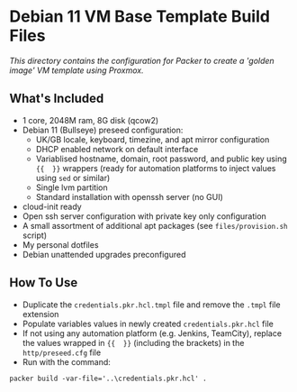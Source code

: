 # Debian 11 VM Base Template Build Files

*This directory contains the configuration for Packer to create a 'golden image' VM template using Proxmox.*

## What's Included

* 1 core, 2048M ram, 8G disk (qcow2)
* Debian 11 (Bullseye) preseed configuration:
  * UK/GB locale, keyboard, timezine, and apt mirror configuration
  * DHCP enabled network on default interface
  * Variablised hostname, domain, root password, and public key using `{{  }}` wrappers (ready for automation platforms to inject values using `sed` or similar)
  * Single lvm partition
  * Standard installation with openssh server (no GUI)
* cloud-init ready
* Open ssh server configuration with private key only configuration
* A small assortment of additional apt packages (see `files/provision.sh` script)
* My personal dotfiles
* Debian unattended upgrades preconfigured

## How To Use

* Duplicate the `credentials.pkr.hcl.tmpl` file and remove the `.tmpl` file extension
* Populate variables values in newly created `credentials.pkr.hcl` file
* If not using any automation platform (e.g. Jenkins, TeamCity), replace the values wrapped in `{{  }}` (including the brackets) in the `http/preseed.cfg` file
* Run with the command:

```shell
packer build -var-file='..\credentials.pkr.hcl' .
```
